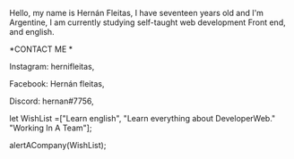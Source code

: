 Hello, my name is Hernán Fleitas, I have seventeen years old and I'm Argentine, I am currently studying self-taught web development Front end, and english.

*CONTACT ME * 

Instagram: hernifleitas,    

Facebook: Hernán fleitas,

Discord: hernan#7756,

let WishList =["Learn english", "Learn everything about DeveloperWeb." "Working In A Team"];

alertACompany(WishList);
